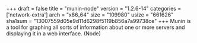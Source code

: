 +++
draft = false
title = "munin-node"
version = "1.2.6-14"
categories = ['network-extra']
arch = "x86_64"
size = "109980"
usize = "661626"
sha1sum = "13007559d05e9d11d6298f5119b856a7a99738ce"
+++
Munin is a tool for graphing all sorts of information about one or more servers and displaying it in a web interface. (Node)